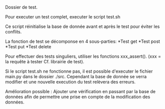 Dossier de test.

Pour executer un test complet, executer le script test.sh

Ce script réinitialise la base de donnée avant et après le test pour éviter les conflits.

La fonction de test se décomponse en 4 sous-parties:
    *Test get
    *Test post
    *Test put
    *Test delete

Pour effectuer des tests singuliers, utiliser les fonctions xxx_assert(). 
(xxx = la requête à tester Cf. librairie de test).


Si le script test.sh ne fonctionne pas, il est possible d'executer le fichier main.py dans le dossier ./src. 
Cependant la base de donnée se verra modifier et une nouvelle execution du test relèvera des erreurs.


Amélioration possible :
    Ajouter une vérification en passant par la base de données afin de permettre une prise en compte de la modification des données.

